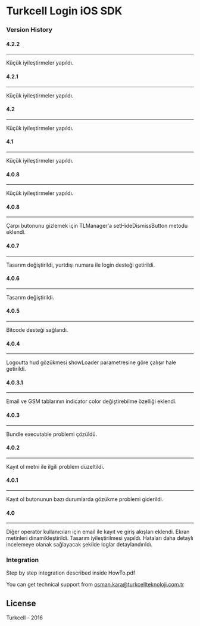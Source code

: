 # Turkcell Login iOS SDK 
### Version History
#### 4.2.2
---
Küçük iyileştirmeler yapıldı.

#### 4.2.1
---
Küçük iyileştirmeler yapıldı.

#### 4.2
---
Küçük iyileştirmeler yapıldı.

#### 4.1
---
Küçük iyileştirmeler yapıldı.

#### 4.0.8
---
Küçük iyileştirmeler yapıldı.

#### 4.0.8
---
Çarpı butonunu gizlemek için TLManager'a setHideDismissButton metodu eklendi.

#### 4.0.7
---
Tasarım değiştirildi, yurtdışı numara ile login desteği getirildi.

#### 4.0.6
---
Tasarım değiştirildi.

#### 4.0.5
---
Bitcode desteği sağlandı.

#### 4.0.4
---
Logoutta hud gözükmesi showLoader parametresine göre çalışır hale getirildi.


#### 4.0.3.1
---
Email ve GSM tablarının indicator color değiştirebilme özelliği eklendi.


#### 4.0.3
---
Bundle executable problemi çözüldü.

#### 4.0.2
---
Kayıt ol metni ile ilgili problem düzeltildi.

#### 4.0.1
---
Kayıt ol butonunun bazı durumlarda gözükme problemi giderildi.

#### 4.0
---
Diğer operatör kullanıcıları için email ile kayıt ve giriş akışları eklendi.
Ekran metinleri dinamikleştirildi.
Tasarım iyileştirilmesi yapıldı.
Hataları daha detaylı incelemeye olanak sağlayacak şekilde loglar detaylandırıldı.

### Integration
Step by step integration described inside HowTo.pdf

You can get technical support from osman.kara@turkcellteknoloji.com.tr



License
----

Turkcell - 2016







